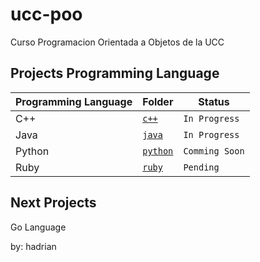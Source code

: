 # ucc-poo
Curso Programacion Orientada a Objetos de la UCC

## Projects Programming Language

|Programming Language |Folder              |Status        |
|---------------------|--------------------|--------------|
|C++                  |[`c++`](./c++)      |`In Progress` |
|Java                 |[`java`](./java)    |`In Progress` |
|Python               |[`python`](./python)|`Comming Soon`     |
|Ruby                 |[`ruby`](./ruby)    |`Pending`     |

## Next Projects
Go Language

by: hadrian